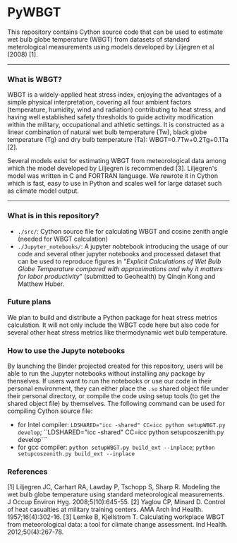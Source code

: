 # PyWBGT

This repository contains Cython source code that can be used to estimate wet bulb globe temperature (WBGT) from datasets of standard meterological measurements using models developed by Liljegren et al (2008) [1].  

****
### What is WBGT?
WBGT is a widely-applied heat stress index, enjoying the advantages of a simple physical interpretation, covering all four ambient factors (temperature, humidity, wind and radiation) contributing to heat stress, and having well established safety thresholds to guide activity modification within the military, occupational and athletic settings. It is constructed as a linear combination of natural wet bulb temperature (Tw), black globe temperature (Tg) and dry bulb temperature (Ta): WBGT=0.7Tw+0.2Tg+0.1Ta [2].

Several models exist for estimating WBGT from meteorological data among which the model developed by Liljegren is recommended [3]. Liljegren's model was written in C and FORTRAN language. We rewrote it in Cython which is fast, easy to use in Python and scales well for large dataset such as climate model output.
****
### What is in this repository?
- ```./src/```: Cython source file for calculating WBGT and cosine zenith angle (needed for WBGT calculation)
- ```./Jupyter_notebooks/```: A jupyter nobtebook introducing the usage of our code and several other jupyter notebooks and processed dataset that can be used to reproduce figures in "*Explicit Calculations of Wet Bulb Globe Temperature compared with approximations and why it matters for labor productivity*" (submitted to Geohealth) by Qinqin Kong and Matthew Huber. 

### Future plans
We plan to build and distribute a Python package for heat stress metrics calculation. It will not only include the WBGT code here but also code for several other heat stress metrics like thermodynamic wet bulb temperature.

### How to use the Jupyte notebooks
By launching the Binder projected created for this repository, users will be able to run the Jupyter notebooks without installing any package by thenselves. 
If users want to run the notebooks or use our code in their personal environment, they can either place the ```.so``` shared object file under their personal directory, or compile the code using setup tools (to get the shared object file) by themselves. The following command can be used for compiling Cython source file:
- for Intel compiler: `LDSHARED="icc -shared" CC=icc python setupWBGT.py develop`; ``LDSHARED="icc -shared" CC=icc python setupcoszenith.py develop```
- for gcc compiler: ```python setupWBGT.py build_ext --inplace```; ```python setupcoszenith.py build_ext --inplace```

### References

[1] Liljegren JC, Carhart RA, Lawday P, Tschopp S, Sharp R. Modeling the wet bulb globe temperature using standard meteorological measurements. J Occup Environ Hyg. 2008;5(10):645-55. 
[2] Yaglou CP, Minard D. Control of heat casualties at military training centers. AMA Arch Ind Health. 1957;16(4):302-16. 
[3] Lemke B, Kjellstrom T. Calculating workplace WBGT from meteorological data: a tool for climate change assessment. Ind Health. 2012;50(4):267-78. 
